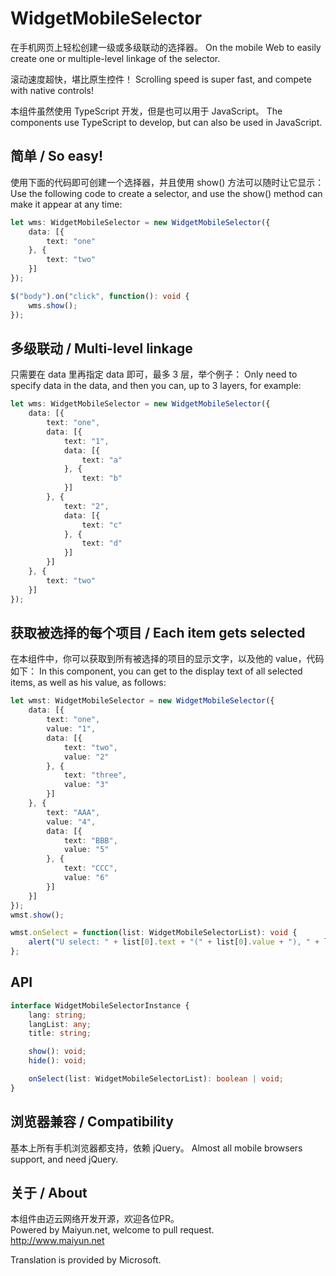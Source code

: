 # WidgetMobileSelector
在手机网页上轻松创建一级或多级联动的选择器。
On the mobile Web to easily create one or multiple-level linkage of the selector.

滚动速度超快，堪比原生控件！
Scrolling speed is super fast, and compete with native controls!

本组件虽然使用 TypeScript 开发，但是也可以用于 JavaScript。
The components use TypeScript to develop, but can also be used in JavaScript.

## 简单 / So easy!
使用下面的代码即可创建一个选择器，并且使用 show() 方法可以随时让它显示：
Use the following code to create a selector, and use the show() method can make it appear at any time:

```typescript
let wms: WidgetMobileSelector = new WidgetMobileSelector({
    data: [{
        text: "one"
    }, {
        text: "two"
    }]
});

$("body").on("click", function(): void {
    wms.show();
});
```

## 多级联动 / Multi-level linkage
只需要在 data 里再指定 data 即可，最多 3 层，举个例子：
Only need to specify data in the data, and then you can, up to 3 layers, for example:

```typescript
let wms: WidgetMobileSelector = new WidgetMobileSelector({
    data: [{
        text: "one",
        data: [{
            text: "1",
            data: [{
                text: "a"
            }, {
                text: "b"
            }]
        }, {
            text: "2",
            data: [{
                text: "c"
            }, {
                text: "d"
            }]
        }]
    }, {
        text: "two"
    }]
});
```

## 获取被选择的每个项目 / Each item gets selected
在本组件中，你可以获取到所有被选择的项目的显示文字，以及他的 value，代码如下：
In this component, you can get to the display text of all selected items, as well as his value, as follows:

```typescript
let wmst: WidgetMobileSelector = new WidgetMobileSelector({
    data: [{
        text: "one",
        value: "1",
        data: [{
            text: "two",
            value: "2"
        }, {
            text: "three",
            value: "3"
        }]
    }, {
        text: "AAA",
        value: "4",
        data: [{
            text: "BBB",
            value: "5"
        }, {
            text: "CCC",
            value: "6"
        }]
    }]
});
wmst.show();

wmst.onSelect = function(list: WidgetMobileSelectorList): void {
    alert("U select: " + list[0].text + "(" + list[0].value + "), " + list[1].text + "(" + list[1].value + ")");
};
```

## API

```typescript
interface WidgetMobileSelectorInstance {
    lang: string;
    langList: any;
    title: string;

    show(): void;
    hide(): void;

    onSelect(list: WidgetMobileSelectorList): boolean | void;
}
```

## 浏览器兼容 / Compatibility
基本上所有手机浏览器都支持，依赖 jQuery。
Almost all mobile browsers support, and need jQuery.

## 关于 / About
本组件由迈云网络开发开源，欢迎各位PR。  
Powered by Maiyun.net, welcome to pull request.  
http://www.maiyun.net  
  
Translation is provided by Microsoft.